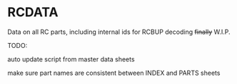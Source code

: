 # RCDATA
 Data on all RC parts, including internal ids for RCBUP decoding ~~finally~~
 W.I.P.


 TODO:

auto update script from master data sheets 

make sure part names are consistent between INDEX and PARTS sheets
